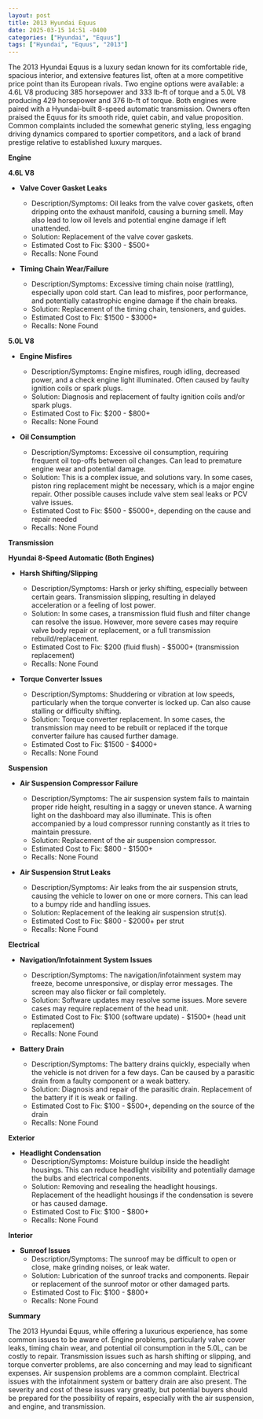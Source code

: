 ```yaml
---
layout: post
title: 2013 Hyundai Equus
date: 2025-03-15 14:51 -0400
categories: ["Hyundai", "Equus"]
tags: ["Hyundai", "Equus", "2013"]
---
```

The 2013 Hyundai Equus is a luxury sedan known for its comfortable ride, spacious interior, and extensive features list, often at a more competitive price point than its European rivals. Two engine options were available: a 4.6L V8 producing 385 horsepower and 333 lb-ft of torque and a 5.0L V8 producing 429 horsepower and 376 lb-ft of torque. Both engines were paired with a Hyundai-built 8-speed automatic transmission. Owners often praised the Equus for its smooth ride, quiet cabin, and value proposition. Common complaints included the somewhat generic styling, less engaging driving dynamics compared to sportier competitors, and a lack of brand prestige relative to established luxury marques.

**Engine**

**4.6L V8**
*   **Valve Cover Gasket Leaks**
    *   Description/Symptoms: Oil leaks from the valve cover gaskets, often dripping onto the exhaust manifold, causing a burning smell. May also lead to low oil levels and potential engine damage if left unattended.
    *   Solution: Replacement of the valve cover gaskets.
    *   Estimated Cost to Fix: $300 - $500+
    *   Recalls: None Found

*   **Timing Chain Wear/Failure**
    *   Description/Symptoms: Excessive timing chain noise (rattling), especially upon cold start. Can lead to misfires, poor performance, and potentially catastrophic engine damage if the chain breaks.
    *   Solution: Replacement of the timing chain, tensioners, and guides.
    *   Estimated Cost to Fix: $1500 - $3000+
    *   Recalls: None Found

**5.0L V8**
*   **Engine Misfires**
    *   Description/Symptoms: Engine misfires, rough idling, decreased power, and a check engine light illuminated. Often caused by faulty ignition coils or spark plugs.
    *   Solution: Diagnosis and replacement of faulty ignition coils and/or spark plugs.
    *   Estimated Cost to Fix: $200 - $800+
    *   Recalls: None Found

*   **Oil Consumption**
    *   Description/Symptoms: Excessive oil consumption, requiring frequent oil top-offs between oil changes. Can lead to premature engine wear and potential damage.
    *   Solution: This is a complex issue, and solutions vary. In some cases, piston ring replacement might be necessary, which is a major engine repair. Other possible causes include valve stem seal leaks or PCV valve issues.
    *   Estimated Cost to Fix: $500 - $5000+, depending on the cause and repair needed
    *   Recalls: None Found

**Transmission**

**Hyundai 8-Speed Automatic (Both Engines)**

*   **Harsh Shifting/Slipping**
    *   Description/Symptoms: Harsh or jerky shifting, especially between certain gears. Transmission slipping, resulting in delayed acceleration or a feeling of lost power.
    *   Solution: In some cases, a transmission fluid flush and filter change can resolve the issue. However, more severe cases may require valve body repair or replacement, or a full transmission rebuild/replacement.
    *   Estimated Cost to Fix: $200 (fluid flush) - $5000+ (transmission replacement)
    *   Recalls: None Found

*   **Torque Converter Issues**
    *   Description/Symptoms: Shuddering or vibration at low speeds, particularly when the torque converter is locked up. Can also cause stalling or difficulty shifting.
    *   Solution: Torque converter replacement. In some cases, the transmission may need to be rebuilt or replaced if the torque converter failure has caused further damage.
    *   Estimated Cost to Fix: $1500 - $4000+
    *   Recalls: None Found

**Suspension**

*   **Air Suspension Compressor Failure**
    *   Description/Symptoms: The air suspension system fails to maintain proper ride height, resulting in a saggy or uneven stance. A warning light on the dashboard may also illuminate. This is often accompanied by a loud compressor running constantly as it tries to maintain pressure.
    *   Solution: Replacement of the air suspension compressor.
    *   Estimated Cost to Fix: $800 - $1500+
    *   Recalls: None Found

*   **Air Suspension Strut Leaks**
    *   Description/Symptoms: Air leaks from the air suspension struts, causing the vehicle to lower on one or more corners. This can lead to a bumpy ride and handling issues.
    *   Solution: Replacement of the leaking air suspension strut(s).
    *   Estimated Cost to Fix: $800 - $2000+ per strut
    *   Recalls: None Found

**Electrical**

*   **Navigation/Infotainment System Issues**
    *   Description/Symptoms: The navigation/infotainment system may freeze, become unresponsive, or display error messages. The screen may also flicker or fail completely.
    *   Solution: Software updates may resolve some issues. More severe cases may require replacement of the head unit.
    *   Estimated Cost to Fix: $100 (software update) - $1500+ (head unit replacement)
    *   Recalls: None Found

*   **Battery Drain**
    *   Description/Symptoms: The battery drains quickly, especially when the vehicle is not driven for a few days. Can be caused by a parasitic drain from a faulty component or a weak battery.
    *   Solution: Diagnosis and repair of the parasitic drain. Replacement of the battery if it is weak or failing.
    *   Estimated Cost to Fix: $100 - $500+, depending on the source of the drain
    *   Recalls: None Found

**Exterior**

*   **Headlight Condensation**
    *   Description/Symptoms: Moisture buildup inside the headlight housings. This can reduce headlight visibility and potentially damage the bulbs and electrical components.
    *   Solution: Removing and resealing the headlight housings. Replacement of the headlight housings if the condensation is severe or has caused damage.
    *   Estimated Cost to Fix: $100 - $800+
    *   Recalls: None Found

**Interior**

*   **Sunroof Issues**
    *   Description/Symptoms: The sunroof may be difficult to open or close, make grinding noises, or leak water.
    *   Solution: Lubrication of the sunroof tracks and components. Repair or replacement of the sunroof motor or other damaged parts.
    *   Estimated Cost to Fix: $100 - $800+
    *   Recalls: None Found

**Summary**

The 2013 Hyundai Equus, while offering a luxurious experience, has some common issues to be aware of. Engine problems, particularly valve cover leaks, timing chain wear, and potential oil consumption in the 5.0L, can be costly to repair. Transmission issues such as harsh shifting or slipping, and torque converter problems, are also concerning and may lead to significant expenses. Air suspension problems are a common complaint. Electrical issues with the infotainment system or battery drain are also present. The severity and cost of these issues vary greatly, but potential buyers should be prepared for the possibility of repairs, especially with the air suspension, and engine, and transmission.

